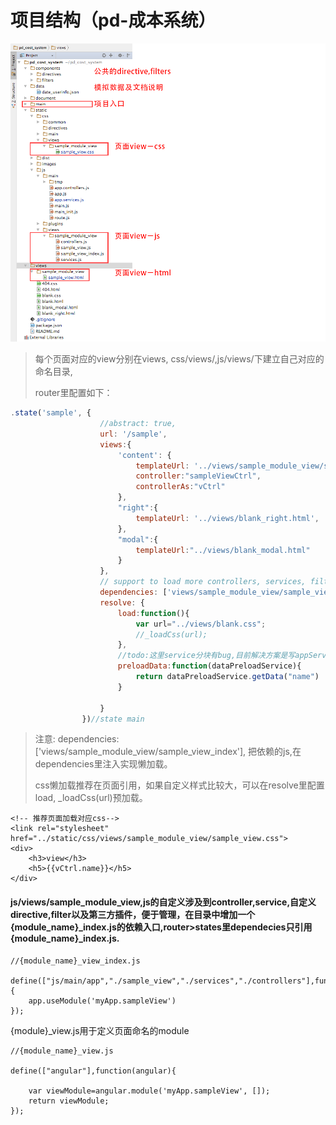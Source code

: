 # 项目结构（pd-成本系统）

![](/assets/pd_files.png)

> 每个页面对应的view分别在views, css/views/,js/views/下建立自己对应的命名目录,
>
> router里配置如下：

```javascript
.state('sample', {
                    //abstract: true,
                    url: '/sample',
                    views:{
                        'content': {
                            templateUrl: '../views/sample_module_view/sample_view.html',
                            controller:"sampleViewCtrl",
                            controllerAs:"vCtrl"
                        },
                        "right":{
                            templateUrl: '../views/blank_right.html',
                        },
                        "modal":{
                            templateUrl:"../views/blank_modal.html"
                        }
                    },
                    // support to load more controllers, services, filters, ...
                    dependencies: ['views/sample_module_view/sample_view_index'],
                    resolve: {
                        load:function(){
                            var url="../views/blank.css";
                            //_loadCss(url);
                        },
                        //todo:这里service分块有bug,目前解决方案是写appServies下的公共模块，实现渲染前加载
                        preloadData:function(dataPreloadService){
                            return dataPreloadService.getData("name")
                        }

                    }
                })//state main
```

> 注意: dependencies: \['views/sample\_module\_view/sample\_view\_index'\], 把依赖的js,在dependencies里注入实现懒加载。
>
> css懒加载推荐在页面引用，如果自定义样式比较大，可以在resolve里配置load, \_loadCss\(url\)预加载。

```
<!-- 推荐页面加载对应css-->
<link rel="stylesheet" href="../static/css/views/sample_module_view/sample_view.css">
<div>
    <h3>view</h3>
    <h5>{{vCtrl.name}}</h5>
</div>
```

#### js/views/sample\_module\_view,js的自定义涉及到controller,service,自定义directive,filter以及第三方插件，便于管理，在目录中增加一个{module\_name}\_index.js的依赖入口,router&gt;states里dependecies只引用{module\_name}\_index.js.

```
//{module_name}_view_index.js

define(["js/main/app","./sample_view","./services","./controllers"],function(app){
    app.useModule('myApp.sampleView')
});
```

{module}\_view.js用于定义页面命名的module

```
//{module_name}_view.js

define(["angular"],function(angular){

    var viewModule=angular.module('myApp.sampleView', []);
    return viewModule;
});
```



